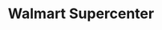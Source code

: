 ---
title: "Walmart Supercenter"
url: /aiken/walmart-supercenter-richland-avenue-west/
shop: supermarket
---